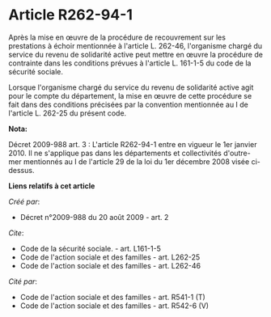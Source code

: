 # Article R262-94-1

Après la mise en œuvre de la procédure de recouvrement sur les prestations à échoir mentionnée à l'article L. 262-46,
l'organisme chargé du service du revenu de solidarité active peut mettre en œuvre la procédure de contrainte dans les
conditions prévues à l'article L. 161-1-5 du code de la sécurité sociale. 

Lorsque l'organisme chargé du service du revenu de solidarité active agit pour le compte du département, la mise en œuvre de
cette procédure se fait dans des conditions précisées par la convention mentionnée au I de l'article L. 262-25 du présent
code.

**Nota:**

Décret 2009-988 art. 3 : L'article R262-94-1 entre en vigueur le 1er janvier 2010. Il ne s'applique pas dans les départements
et collectivités d'outre-mer mentionnés au I de l'article 29 de la loi du 1er décembre 2008 visée ci-dessus.

**Liens relatifs à cet article**

_Créé par_:

  - Décret n°2009-988 du 20 août 2009 - art. 2

_Cite_:

  - Code de la sécurité sociale. - art. L161-1-5
  - Code de l'action sociale et des familles - art. L262-25
  - Code de l'action sociale et des familles - art. L262-46

_Cité par_:

  - Code de l'action sociale et des familles - art. R541-1 (T)
  - Code de l'action sociale et des familles - art. R542-6 (V)
